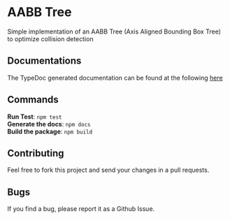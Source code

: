 # AABB Tree
Simple implementation of an AABB Tree (Axis Aligned Bounding Box Tree) to optimize collision detection

## Documentations
The TypeDoc generated documentation can be found at the following [here](https://jeremyaube.github.io/AABBTreejs/)

## Commands
**Run Test**: `npm test`  
**Generate the docs**: `npm docs`  
**Build the package**: `npm build`

## Contributing
Feel free to fork this project and send your changes in a pull requests.

## Bugs
If you find a bug, please report it as a Github Issue.
